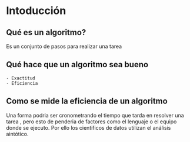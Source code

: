 # Intoducción

## Qué es un algoritmo?

Es un conjunto de pasos para realizar una tarea

## Qué hace que un algoritmo sea bueno 

    - Exactitud
    - Eficiencia

## Como se mide la eficiencia de un algoritmo

Una forma podria ser cronometrando el tiempo que tarda en resolver una 
tarea , pero esto de penderia de factores como el lenguaje o el equipo
donde se ejecuto. Por ello los cientificos de datos utilizan 
el análisis aintótico.